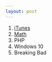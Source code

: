 ```yaml
---
layout: post
---
```


1. [iTunes](https://twitter.com/mylesb/status/618843307037167616)
2. [Math](https://twitter.com/mylesb/status/622138225683861504)
3. PHP
4. Windows 10
5. Breaking Bad

